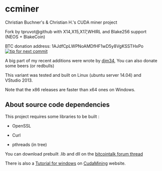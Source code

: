 ccminer
=======

Christian Buchner's &amp; Christian H.'s CUDA miner project

Fork by tpruvot@github with X14,X15,X17,WHIRL and Blake256 support (NEOS + BlakeCoin)

   BTC donation address: 1AJdfCpLWPNoAMDfHF1wD5y8VgKSSTHxPo
   [![tip for next commit](https://tip4commit.com/projects/927.svg)](https://tip4commit.com/github/tpruvot/ccminer)

A big part of my recent additions were wrote by [djm34](https://github.com/djm34),
You can also donate some beers (or redbulls)

This variant was tested and built on Linux (ubuntu server 14.04)
and VStudio 2013.

Note that the x86 releases are faster than x64 ones on Windows.

About source code dependencies
------------------------------

This project requires some libraries to be built :

- OpenSSL

- Curl

- pthreads (in tree)

You can download prebuilt .lib and dll on the [bitcointalk forum thread](https://bitcointalk.org/?topic=167229.0)


There is also a [Tutorial for windows](http://cudamining.co.uk/url/tutorials/id/3) on [CudaMining](http://cudamining.co.uk) website.

